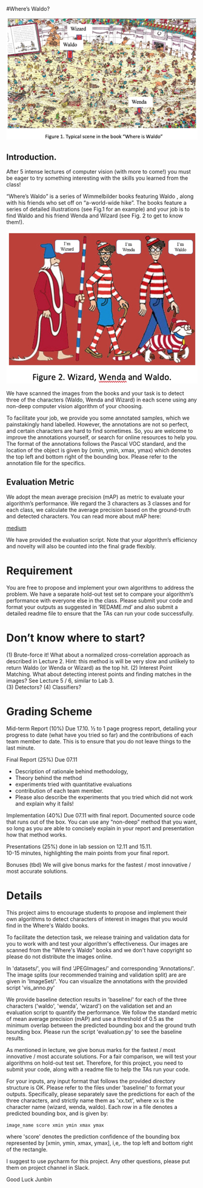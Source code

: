 #Where’s Waldo?

![Wheres Waldo](img/fig1.jpg)

## Introduction.
After 5 intense lectures of computer vision (with more to come!) you must be eager to try something interesting with the skills you learned from the class!

“Where’s Waldo” is a series of Wimmelbilder books featuring Waldo , along with his friends who set off on “a-world-wide hike”. The books feature a series of detailed illustrations (see Fig.1 for an example) and your job is to find Waldo and his friend Wenda and Wizard (see Fig. 2 to get to know them!).

![Waldo, Wenda, and Wizard](img/fig2.jpg)

We have scanned the images from the books and your task is to detect three of the characters (Waldo, Wenda and Wizard) in each scene using any non-deep computer vision algorithm of your choosing.

To facilitate your job, we provide you some annotated samples, which we painstakingly hand labelled. However, the annotations are not so perfect, and certain characters are hard to find sometimes. So, you are welcome to improve the annotations yourself, or search for online resources to help you. The format of the annotations follows the Pascal VOC standard, and the location of the object is given by (xmin, ymin, xmax, ymax) which denotes the top left and bottom right of the bounding box. Please refer to the annotation file for the specifics.

## Evaluation Metric

We adopt the mean average precision (mAP) as metric to evaluate your algorithm’s performance. We regard the 3 characters as 3 classes and for each class, we calculate the average precision based on the ground-truth and detected characters. You can read more about mAP here:

[medium](https://medium.com/@jonathan_hui/map-mean-average-precision-for-object-detection-45c121a31173)

We have provided the evaluation script. Note that your algorithm’s efficiency and novelty will also be counted into the final grade flexibly.

# Requirement

You are free to propose and implement your own algorithms to address the problem. We have a separate hold-out test set to compare your algorithm’s performance with everyone else in the class. Please submit your code and format your outputs as suggested in ‘REDAME.md’ and also submit a detailed readme file to ensure that the TAs can run your code successfully.

# Don’t know where to start?

(1) Brute-force it! What about a normalized cross-correlation approach as described in Lecture 2. Hint: this method is will be very slow and unlikely to return Waldo (or Wenda or Wizard) as the top hit.
(2) Interest Point Matching. What about detecting interest points and finding matches in the images? See Lecture 5 / 6, similar to Lab 3.  
(3) Detectors?
(4) Classifiers?

# Grading Scheme

Mid-term Report (10%) Due 17.10.
½ to 1 page progress report, detailing your progress to date (what have you tried so far) and the contributions of each team member to date. This is to ensure that you do not leave things to the last minute.

Final Report (25%) Due 07.11

- Description of rationale behind methodology,
- Theory behind the method
- experiments tried with quantitative evaluations
- contribution of each team member.
- Please also describe the experiments that you tried which did not work and explain why it fails!

Implementation (40%) Due 07.11 with final report.
Documented source code that runs out of the box. You can use any “non-deep” method that you want, so long as you are able to concisely explain in your report and presentation how that method works.

Presentations (25%) done in lab session on 12.11 and 15.11.  
10-15 minutes, highlighting the main points from your final report.

Bonuses (tbd)
We will give bonus marks for the fastest / most innovative / most accurate solutions.

# Details

This project aims to encourage students to propose and implement their own algorithms to detect characters of interest
in images that you would find in the Where's Waldo books.

To facilitate the detection task, we release training and validation data for you to work with and test your algorithm's effectiveness. Our images are scanned from the "Where's Waldo" books and we don't have copyright so please do not distribute the images online.

In 'datasets/', you will find 'JPEGImages/' and corresponding 'Annotations/'. The image splits (our recommended training and validation split) are are given in 'ImageSet/'. You can visualize the annotations with the provided script 'vis_anno.py'

We provide baseline detection results in 'baseline/' for each of the three characters ('waldo', 'wenda', 'wizard')
on the validation set and an evaluation script to quantify the performance. We follow the standard metric of mean
average precision (mAP) and use a threshold of 0.5 as the minimum overlap between the predicted bounding box and
the ground truth bounding box. Please run the script 'evaluation.py' to see the baseline results.

As mentioned in lecture, we give bonus marks for the fastest / most innovative / most accurate solutions. For a fair comparison, we will test your algorithms on hold-out test set. Therefore, for this project, you need to submit your code, along with a readme file to help the TAs run your code.

For your inputs, any input format that follows the provided directory structure is OK. Please refer to the files under 'baseline/' to format your outputs. Specifically, please separately save the predictions for each of the three characters, and strictly name them as 'xx.txt', where xx is the character name (wizard, wenda, waldo). Each row in a file denotes a predicted bounding box, and is given by:

```
image_name score xmin ymin xmax ymax
```

where 'score' denotes the prediction confidence of the bounding box represented by [xmin, ymin, xmax, ymax], i,e,. the top left and bottom right of the rectangle.

I suggest to use pycharm for this project. Any other questions, please put them on project channel in Slack.

Good Luck
Junbin

